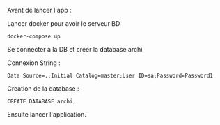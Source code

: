 Avant de lancer l'app : 


Lancer docker pour avoir le serveur BD

```docker-compose up```

Se connecter à la DB et créer la database archi

Connexion String : 

```Data Source=.;Initial Catalog=master;User ID=sa;Password=Password1```

Creation de la database :

```CREATE DATABASE archi;```

Ensuite lancer l'application.
